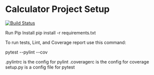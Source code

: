 # Calculator Project Setup
[![Build Status](https://app.travis-ci.com/okb3/calc2.svg?branch=main)](https://app.travis-ci.com/okb3/calc2)

Run Pip Install
pip install -r requirements.txt

To run tests, Lint, and Coverage report use this command:

pytest  --pylint --cov

.pylintrc is the config for pylint
.coveragerc is the config for coverage
setup.py is a config file for pytest
